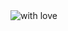 
<img src="https://drive.google.com/file/d/1vrzxgD2GxzRShalQsgp_nCNqIg7ecQBM/view" alt="with love">
